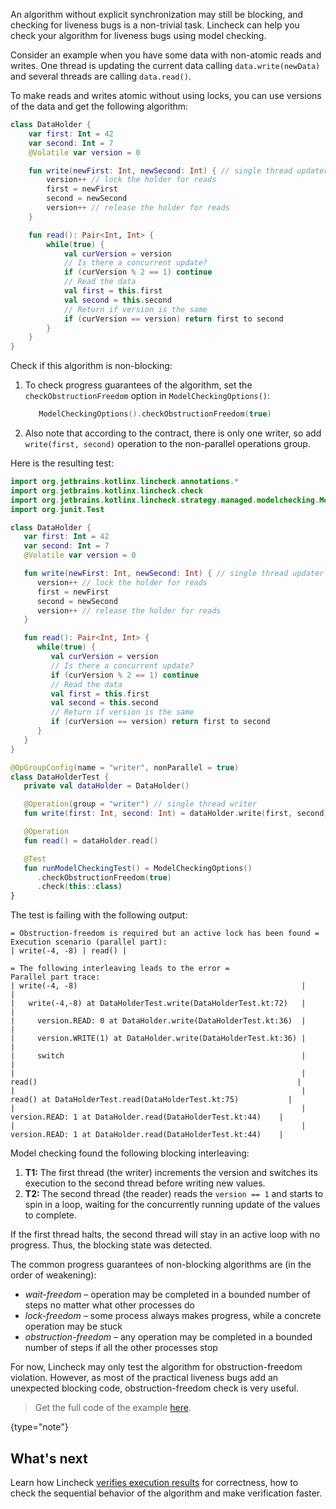 [//]: # (title: Progress guarantees)

An algorithm without explicit synchronization may still be blocking, and checking for liveness bugs is a non-trivial task.
Lincheck can help you check your algorithm for liveness bugs using model checking.

Consider an example when you have some data with non-atomic reads and writes. One thread is updating the current data
calling `data.write(newData)` and several threads are calling `data.read()`.

To make reads and writes atomic without using locks, you can use versions of the data and get the following algorithm:

```kotlin
class DataHolder {
    var first: Int = 42
    var second: Int = 7
    @Volatile var version = 0

    fun write(newFirst: Int, newSecond: Int) { // single thread updater
        version++ // lock the holder for reads
        first = newFirst
        second = newSecond
        version++ // release the holder for reads
    }

    fun read(): Pair<Int, Int> {
        while(true) {
            val curVersion = version
            // Is there a concurrent update?
            if (curVersion % 2 == 1) continue
            // Read the data
            val first = this.first
            val second = this.second
            // Return if version is the same
            if (curVersion == version) return first to second
        }
    }
}
```

Check if this algorithm is non-blocking:

1. To check progress guarantees of the algorithm, set the `checkObstructionFreedom` option in `ModelCheckingOptions()`:

   ```kotlin
      ModelCheckingOptions().checkObstructionFreedom(true)
   ```
   
2. Also note that according to the contract, there is only one writer, so add `write(first, second)` operation to the non-parallel 
   operations group.

Here is the resulting test:

```kotlin
import org.jetbrains.kotlinx.lincheck.annotations.*
import org.jetbrains.kotlinx.lincheck.check
import org.jetbrains.kotlinx.lincheck.strategy.managed.modelchecking.ModelCheckingOptions
import org.junit.Test

class DataHolder {
   var first: Int = 42
   var second: Int = 7
   @Volatile var version = 0

   fun write(newFirst: Int, newSecond: Int) { // single thread updater
      version++ // lock the holder for reads
      first = newFirst
      second = newSecond
      version++ // release the holder for reads
   }

   fun read(): Pair<Int, Int> {
      while(true) {
         val curVersion = version
         // Is there a concurrent update?
         if (curVersion % 2 == 1) continue
         // Read the data
         val first = this.first
         val second = this.second
         // Return if version is the same
         if (curVersion == version) return first to second
      }
   }
}

@OpGroupConfig(name = "writer", nonParallel = true)
class DataHolderTest {
   private val dataHolder = DataHolder()

   @Operation(group = "writer") // single thread writer
   fun write(first: Int, second: Int) = dataHolder.write(first, second)

   @Operation
   fun read() = dataHolder.read()

   @Test
   fun runModelCheckingTest() = ModelCheckingOptions()
      .checkObstructionFreedom(true)
      .check(this::class)
}
```

The test is failing with the following output:

```text
= Obstruction-freedom is required but an active lock has been found =
Execution scenario (parallel part):
| write(-4, -8) | read() |

= The following interleaving leads to the error =
Parallel part trace:
| write(-4, -8)                                                  |                                                                 |
|   write(-4,-8) at DataHolderTest.write(DataHolderTest.kt:72)   |                                                                 |
|     version.READ: 0 at DataHolder.write(DataHolderTest.kt:36)  |                                                                 |
|     version.WRITE(1) at DataHolder.write(DataHolderTest.kt:36) |                                                                 |
|     switch                                                     |                                                                 |
|                                                                | read()                                                          |
|                                                                |   read() at DataHolderTest.read(DataHolderTest.kt:75)           |
|                                                                |     version.READ: 1 at DataHolder.read(DataHolderTest.kt:44)    |
|                                                                |     version.READ: 1 at DataHolder.read(DataHolderTest.kt:44)    |
```

Model checking found the following blocking interleaving:

1. **T1:** The first thread (the writer) increments the version and switches its execution to the second thread before writing new values.    
2. **T2:** The second thread (the reader) reads the `version == 1` and starts to spin in a loop, waiting for the concurrently running update of the values to complete.

If the first thread halts, the second thread will stay in an active loop with no progress. Thus, the blocking state was detected.

The common progress guarantees of non-blocking algorithms are (in the order of weakening):

* _wait-freedom_ – operation may be completed in a bounded number of steps no matter what other processes do
* _lock-freedom_ – some process always makes progress, while a concrete operation may be stuck
* _obstruction-freedom_ – any operation may be completed in a bounded number of steps if all the other processes stop

For now, Lincheck may only test the algorithm for obstruction-freedom violation. However, as most of the practical liveness bugs
add an unexpected blocking code, obstruction-freedom check is very useful.

> Get the full code of the example [here](https://github.com/Kotlin/kotlinx-lincheck/blob/guide/src/jvm/test/org/jetbrains/kotlinx/lincheck/test/guide/DataHolderTest.kt).
>
{type="note"}

## What's next

Learn how Lincheck [verifies execution results](verification.md) for correctness, how to check the sequential
behavior of the algorithm and make verification faster.